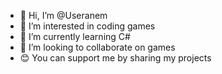 - 👋 Hi, I’m @Useranem
- 👀 I’m interested in coding games
- 🌱 I’m currently learning C#
- 💞️ I’m looking to collaborate on games
- 😊 You can support me by sharing my projects

<!---
Useranem/Useranem is a ✨ special ✨ repository because its `README.md` (this file) appears on your GitHub profile.
You can click the Preview link to take a look at your changes.
--->
